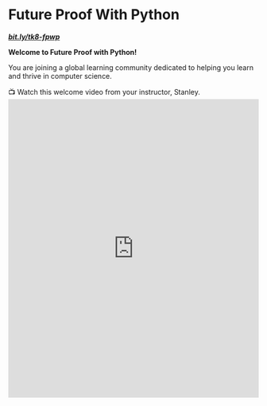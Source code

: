 # Future Proof With Python

**_[bit.ly/tk8-fpwp](http://bit.ly/tk8-fpwp)_**

**Welcome to Future Proof with Python!**

You are joining a global learning community dedicated to helping you learn and thrive in computer science.

<aside>
  📺 Watch this welcome video from your instructor, Stanley.
</aside>

<div style="position: relative; height: 100%; width: 100%;">
    <iframe width="100%" height="600" src="https://www.youtube.com/embed/EifnxPxx2L8" title="Welcome to Future Proof with Python - Try Kibo" frameborder="0" allow="accelerometer; autoplay; clipboard-write; encrypted-media; gyroscope; picture-in-picture" allowfullscreen></iframe>
</div>

## Completing your lessons

This page will include all the lessons for the class. Each week, your instructor will add new lessons and assignments for you to work on.
Bookmark this page to find all of your lessons: [https://bit.ly/tk8-fpwp](https://bit.ly/tk8-fpwp)

To find a lesson, click the Table of Contents (three horizontal lines) on the top left corner of the page. You can also click the arrows to navigate to the next lesson.

<aside>
  📺 Watch this lesson navigation walkthrough video from Emmy, one of your community managers
</aside>

<div style="position: relative; height: 100%; width: 100%;">
    <iframe width="100%" height="600" src="https://www.youtube.com/embed/d3HOm2JShuY" title="Lesson Page Walkthrough" frameborder="0" allow="accelerometer; autoplay; clipboard-write; encrypted-media; gyroscope; picture-in-picture" allowfullscreen></iframe>
</div>

## Program schedule

Below is the  schedule for the program. Each day, your community managers will post a "Daily Peak" in Discord to share events for the day.

<div style="width:100%;height:500px;"><iframe src="https://docs.google.com/presentation/d/e/2PACX-1vSKXqtlvEe4ATBjmcBWz-abKHmHii7vjXDhouDLba5-stoXYhAO1sNMwFxEhnprhFKpUKv0BP8mmvxr/embed?" frameborder="0" sandbox="allow-scripts allow-popups allow-top-navigation-by-user-activation allow-forms allow-same-origin" allowfullscreen="" style="width: 100%; height: 100%; border-radius: 1px; pointer-events: auto; background-color: white;"></iframe></div>

---

Copyright © 2022 Kibo, Inc. All Rights Reserved.
